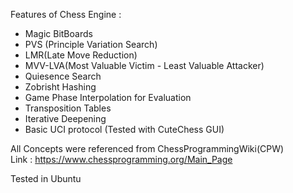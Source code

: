 Features of Chess Engine : 
<ul>
  <li> Magic BitBoards </li>
  <li> PVS (Principle Variation Search) </li>
  <li> LMR(Late Move Reduction) </li>
  <li> MVV-LVA(Most Valuable Victim - Least Valuable Attacker) </li>
  <li> Quiesence Search </li>
  <li> Zobrisht Hashing </li>
  <li> Game Phase Interpolation for Evaluation </li>
  <li> Transposition Tables </li>
  <li> Iterative Deepening </li>
  <li> Basic UCI protocol (Tested with CuteChess GUI) </li>
</ul>

All Concepts were referenced from ChessProgrammingWiki(CPW) <br>
Link : https://www.chessprogramming.org/Main_Page

Tested in Ubuntu 
